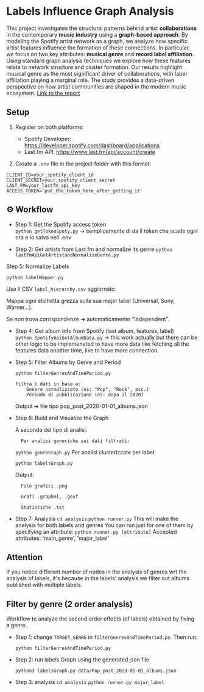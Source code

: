 
# Labels Influence Graph Analysis

This project investigates the structural patterns behind artist **collaborations** in the contemporary **music industry** using a **graph-based approach**. By modeling the Spotify artist network as a graph, we analyze how specific artist features influence the formation of these connections. In particular, we focus on two key attributes: **musical genre** and **record label affiliation**. Using standard graph analysis techniques we explore how these features relate to network structure and cluster formation. Our results highlight musical genre as the most significant driver of collaborations, with label affiliation  playing a marginal role. The study provides a data-driven perspective on how artist communities are shaped in the modern music ecosystem.
[
Link to the report](https://github.com/Dovid308/MusicCollabNetworkAnalysis/blob/master/Report_ATCS_module1.pdf)

## Setup

1. Register on both platforms:
   - Spotify Developer: https://developer.spotify.com/dashboard/applications
   - Last.fm API: https://www.last.fm/api/account/create

2. Create a `.env` file in the project folder with this format:

```
CLIENT_ID=your_spotify_client_id
CLIENT_SECRET=your_spotify_client_secret
LAST_FM=your_lastfm_api_key
ACCESS_TOKEN='put_the_token_here_after_getting_it'
```

## ⚙️ Workflow

- Step 1: Get the Spotify access token  
  `python getTokenSpoty.py` -> semplicemente di da il token che scade ogni ora e lo salva nell .env

- Step 2: Get artists from Last.fm and normalize its genre
  `python lastfmApiGetArtistandNormalizeGenre.py`

Step 5: Normalize Labels

`python labelMapper.py`

Usa il CSV `label_hierarchy.csv` aggiornato.

Mappa ogni etichetta grezza sulla sua major label (Universal, Sony, Warner...).

Se non trova corrispondenze ➔ automaticamente "Independent".


- Step 4: Get album info from Spotify (last album, features, label)  
  `python SpotifyApiGetAlbumData.py` -> this work actually but there can be other logic to be implemeneted to have more data like fetching all the features data another time, like to have more connection.

- Step 5: Filter Albums by Genre and Period

  `python filterGenresAndTimePeriod.py`

      Filtra i dati in base a:
          Genere normalizzato (es: "Pop", "Rock", ecc.)
          Periodo di pubblicazione (es: dopo il 2020)

  Output ➔ file tipo pop_post_2020-01-01_albums.json

- Step 6: Build and Visualize the Graph

    A seconda del tipo di analisi:

        Per analisi generiche sui dati filtrati:

    `python genreGraph.py`
    Per analisi clusterizzate per label:

    `python labelsGraph.py`

    Output:

        File grafici .png

        Grafi .graphml, .gexf

        Statistiche .txt

- Step 7: Analysis
  `cd analysis`
  `python runner.py` This will make the analysis for both labels and genres
  You can run just for one of them by specifying an attribute:
  `python runner.py [attribute]`
  Accepted attributes: 'main_genre', 'major_label'

## Attention
If you notice different number of nodes in the analysis of genres wrt the analysis of labels, it's because in the labels' analysis we filter out albums published with multiple labels.

## Filter by genre (2 order analysis)
Workflow to analyze the second order effects (of labels) obtained by fixing a genre.

- Step 1: change `TARGET_GENRE` in `filterGenresAndTimePeriod.py`. Then run:

    `python filterGenresAndTimePeriod.py`

- Step 2: run labels Graph using the generated json file

    `python3 labelsGraph.py data/Pop_post_2023-01-01_albums.json`

- Step 3: analysis
    `cd analysis`
    `python runner.py major_label`
